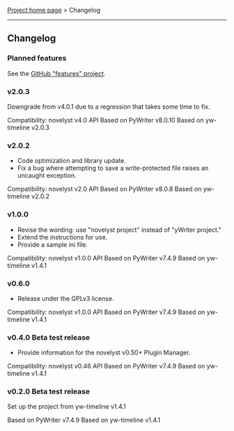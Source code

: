 [Project home page](index) > Changelog

------------------------------------------------------------------------

## Changelog

### Planned features

See the [GitHub "features" project](https://github.com/peter88213/yw-timeline/projects/1).

### v2.0.3

Downgrade from v4.0.1 due to a regression that takes some time to fix.

Compatibility: novelyst v4.0 API
Based on PyWriter v8.0.10
Based on yw-timeline v2.0.3

### v2.0.2

- Code optimization and library update. 
- Fix a bug where attempting to save a write-protected file raises an uncaught exception.

Compatibility: novelyst v2.0 API
Based on PyWriter v8.0.8
Based on yw-timeline v2.0.2

### v1.0.0

- Revise the wording: use "novelyst project" instead of "yWriter project."
- Extend the instructions for use.
- Provide a sample ini file.

Compatibility: novelyst v1.0.0 API
Based on PyWriter v7.4.9
Based on yw-timeline v1.4.1

### v0.6.0

- Release under the GPLv3 license.

Compatibility: novelyst v1.0.0 API
Based on PyWriter v7.4.9
Based on yw-timeline v1.4.1

### v0.4.0 Beta test release

- Provide information for the novelyst v0.50+ Plugin Manager.

Compatibility: novelyst v0.46 API
Based on PyWriter v7.4.9
Based on yw-timeline v1.4.1

### v0.2.0 Beta test release

Set up the project from yw-timeline v1.4.1

Based on PyWriter v7.4.9
Based on yw-timeline v1.4.1

